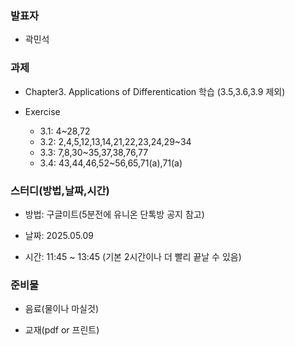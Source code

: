 ### **발표자**
- 곽민석

### **과제**

- Chapter3. Applications of Differentication 학습 (3.5,3.6,3.9 제외)

- Exercise
    - 3.1: 4~28,72
    - 3.2: 2,4,5,12,13,14,21,22,23,24,29~34
    - 3.3: 7,8,30~35,37,38,76,77
    - 3.4: 43,44,46,52~56,65,71(a),71(a)
  
### **스터디(방법,날짜,시간)**

- 방법: 구글미트(5분전에 유니온 단톡방 공지 참고)

- 날짜: 2025.05.09

- 시간: 11:45 ~ 13:45 (기본 2시간이나 더 빨리 끝날 수 있음)

### **준비물**

- 음료(물이나 마실것)

- 교재(pdf or 프린트)



